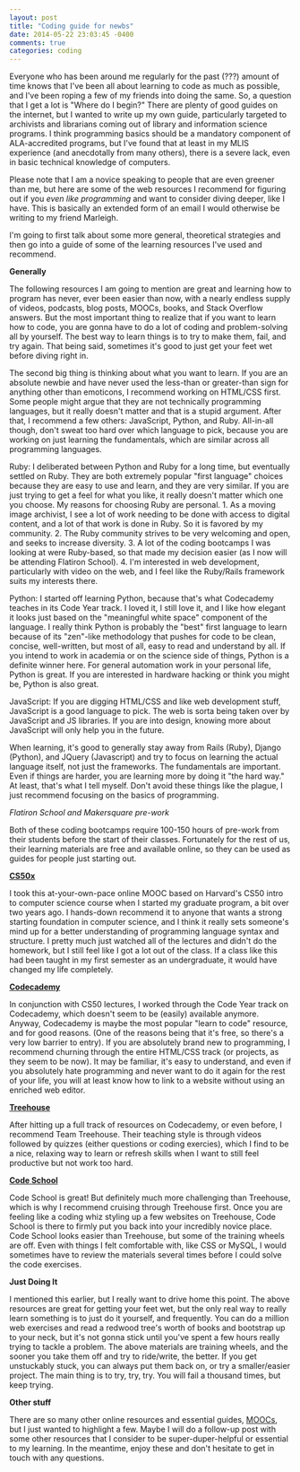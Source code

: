 ```yaml
---
layout: post
title: "Coding guide for newbs"
date: 2014-05-22 23:03:45 -0400
comments: true
categories: coding
---
```



Everyone who has been around me regularly for the past (???) amount of time knows that I've been all about learning to code as much as possible, and I've been roping a few of my friends into doing the same. So, a question that I get a lot is "Where do I begin?" There are plenty of good guides on the internet, but I wanted to write up my own guide, particularly targeted to archivists and librarians coming out of library and information science programs. I think programming basics should be a mandatory component of ALA-accredited programs, but I've found that at least in my MLIS experience (and anecdotally from many others), there is a severe lack, even in basic technical knowledge of computers.

Please note that I am a novice speaking to people that are even greener than me, but here are some of the web resources I recommend for figuring out if you _even like programming_ and want to consider diving deeper, like I have. This is basically an extended form of an email I would otherwise be writing to my friend Marleigh.

I'm going to first talk about some more general, theoretical strategies and then go into a guide of some of the learning resources I've used and recommend.

**Generally**

The following resources I am going to mention are great and learning how to program has never, ever been easier than now, with a nearly endless supply of videos, podcasts, blog posts, MOOCs, books, and Stack Overflow answers. But the most important thing to realize that if you want to learn how to code, you are gonna have to do a lot of coding and problem-solving all by yourself. The best way to learn things is to try to make them, fail, and try again. That being said, sometimes it's good to just get your feet wet before diving right in.

The second big thing is thinking about what you want to learn. If you are an absolute newbie and have never used the less-than or greater-than sign for anything other than emoticons, I recommend working on HTML/CSS first. Some people might argue that they are not technically programming languages, but it really doesn't matter and that is a stupid argument. After that, I recommend a few others: JavaScript, Python, and Ruby. All-in-all though, don't sweat too hard over which language to pick, because you are working on just learning the fundamentals, which are similar across all programming languages.

Ruby: I deliberated between Python and Ruby for a long time, but eventually settled on Ruby. They are both extremely popular "first language" choices because they are easy to use and learn, and they are very similar. If you are just trying to get a feel for what you like, it really doesn't matter which one you choose. My reasons for choosing Ruby are personal. 1. As a moving image archivist, I see a lot of work needing to be done with access to digital content, and a lot of that work is done in Ruby. So it is favored by my community. 2. The Ruby community strives to be very welcoming and open, and seeks to increase diversity. 3. A lot of the coding bootcamps I was looking at were Ruby-based, so that made my decision easier (as I now will be attending Flatiron School). 4. I'm interested in web development, particularly with video on the web, and I feel like the Ruby/Rails framework suits my interests there.

Python: I started off learning Python, because that's what Codecademy teaches in its Code Year track. I loved it, I still love it, and I like how elegant it looks just based on the "meaningful white space" component of the language. I really think Python is probably the "best" first language to learn because of its "zen"-like methodology that pushes for code to be clean, concise, well-written, but most of all, easy to read and understand by all. If you intend to work in academia or on the science side of things, Python is a definite winner here. For general automation work in your personal life, Python is great. If you are interested in hardware hacking or think you might be, Python is also great.

JavaScript: If you are digging HTML/CSS and like web development stuff, JavaScript is a good language to pick. The web is sorta being taken over by JavaScript and JS libraries. If you are into design, knowing more about JavaScript will only help you in the future. 

When learning, it's good to generally stay away from Rails (Ruby), Django (Python), and JQuery (Javascript) and try to focus on learning the actual language itself, not just the frameworks. The fundamentals are important. Even if things are harder, you are learning more by doing it "the hard way." At least, that's what I tell myself. Don't avoid these things like the plague, I just recommend focusing on the basics of programming.

*Flatiron School and Makersquare pre-work*

Both of these coding bootcamps require 100-150 hours of pre-work from their students before the start of their classes. Fortunately for the rest of us, their learning materials are free and available online, so they can be used as guides for people just starting out.

**[CS50x](https://www.edx.org/course/harvardx/harvardx-cs50x-introduction-computer-1022)**

I took this at-your-own-pace online MOOC based on Harvard's CS50 intro to computer science course when I started my graduate program, a bit over two years ago. I hands-down recommend it to anyone that wants a strong starting foundation in computer science, and I think it really sets someone's mind up for a better understanding of programming language syntax and structure. I pretty much just watched all of the lectures and didn't do the homework, but I still feel like I got a lot out of the class. If a class like this had been taught in my first semester as an undergraduate, it would have changed my life completely.

**[Codecademy](http://www.codecademy.com)**

In conjunction with CS50 lectures, I worked through the Code Year track on Codecademy, which doesn't seem to be (easily) available anymore. Anyway, Codecademy is maybe the most popular "learn to code" resource, and for good reasons. (One of the reasons being that it's free, so there's a very low barrier to entry). If you are absolutely brand new to programming, I recommend churning through the entire HTML/CSS track (or projects, as they seem to be now). It may be familiar, it's easy to understand, and even if you absolutely hate programming and never want to do it again for the rest of your life, you will at least know how to link to a website without using an enriched web editor. 

**[Treehouse](http://teamtreehouse.com)**

After hitting up a full track of resources on Codecademy, or even before, I recommend Team Treehouse. Their teaching style is through videos followed by quizzes (either questions or coding exercies), which I find to be a nice, relaxing way to learn or refresh skills when I want to still feel productive but not work too hard.

**[Code School](http://www.codeschool.com)**

Code School is great! But definitely much more challenging than Treehouse, which is why I recommend cruising through Treehouse first. Once you are feeling like a coding whiz  styling up a few websites on Treehouse, Code School is there to firmly put you back into your incredibly novice place. Code School looks easier than Treehouse, but some of the training wheels are off. Even with things I felt comfortable with, like CSS or MySQL, I would sometimes have to review the materials several times before I could solve the code exercises.

**Just Doing It**

I mentioned this earlier, but I really want to drive home this point. The above resources are great for getting your feet wet, but the only real way to really learn something is to just do it yourself, and frequently. You can do a million web exercises and read a redwood tree's worth of books and bootstrap up to your neck, but it's not gonna stick until you've spent a few hours really trying to tackle a problem. The above materials are training wheels, and the sooner you take them off and try to ride/write, the better. If you get unstuckably stuck, you can always put them back on, or try a smaller/easier project. The main thing is to try, try, try. You will fail a thousand times, but keep trying.

**Other stuff**

There are so many other online resources and essential guides, [MOOCs](http://www.openculture.com/freeonlinecourses), but I just wanted to highlight a few. Maybe I will do a follow-up post with some other resources that I consider to be super-duper-helpful or essential to my learning. In the meantime, enjoy these and don't hesitate to get in touch with any questions.